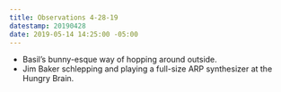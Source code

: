 ```yaml
---
title: Observations 4-28-19
datestamp: 20190428
date: 2019-05-14 14:25:00 -05:00
---
```


- Basil’s bunny-esque way of hopping around outside.
- Jim Baker schlepping and playing a full-size ARP synthesizer at the Hungry Brain.

